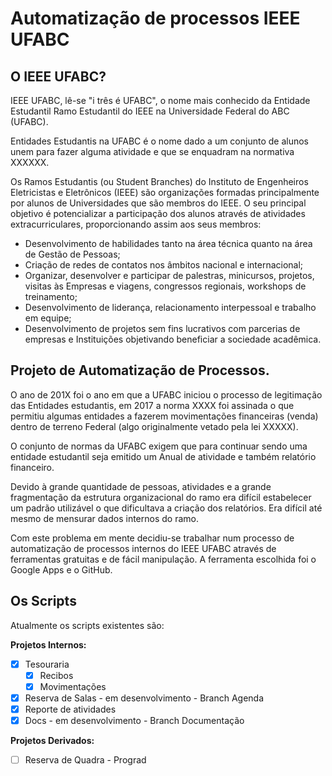 # Automatização de processos IEEE UFABC

## O IEEE UFABC?

IEEE UFABC, lê-se "i três é UFABC", o nome mais conhecido da Entidade Estudantil Ramo Estudantil do IEEE na Universidade Federal do ABC (UFABC).

Entidades Estudantis na UFABC é o nome dado a um conjunto de alunos unem para fazer alguma atividade e que se enquadram na normativa XXXXXX.

 Os Ramos Estudantis (ou Student Branches) do Instituto de Engenheiros Eletricistas e Eletrônicos (IEEE) são organizações formadas principalmente por alunos de Universidades que são membros do IEEE. O seu principal objetivo é potencializar a participação dos alunos através de atividades extracurriculares, proporcionando assim aos seus membros:

- Desenvolvimento de habilidades tanto na área técnica quanto na área de Gestão de
  Pessoas;
- Criação de redes de contatos nos âmbitos nacional e internacional;
- Organizar, desenvolver e participar de palestras, minicursos, projetos, visitas às
  Empresas e viagens, congressos regionais, workshops de treinamento;
- Desenvolvimento de liderança, relacionamento interpessoal e trabalho em equipe;
- Desenvolvimento de projetos sem fins lucrativos com parcerias de empresas e
  Instituições objetivando beneficiar a sociedade acadêmica.

## Projeto de Automatização de Processos.

O ano de 201X foi o ano em que a UFABC iniciou o processo de legitimação das Entidades estudantis, em 2017 a norma XXXX foi assinada o que permitiu algumas entidades a fazerem movimentações financeiras (venda) dentro de terreno Federal (algo originalmente vetado pela lei XXXXX). 

O conjunto de normas da UFABC exigem que para continuar sendo uma entidade estudantil seja emitido um Anual de atividade e também relatório financeiro. 

Devido à grande quantidade de pessoas, atividades e a grande fragmentação da estrutura organizacional do ramo era difícil estabelecer um padrão utilizável o que dificultava a criação dos relatórios. Era difícil até mesmo de mensurar dados internos do ramo.

Com este problema em mente decidiu-se trabalhar num processo de automatização de processos internos do IEEE UFABC através de ferramentas gratuitas e de fácil manipulação. A ferramenta escolhida foi o Google Apps e o GitHub.

## Os Scripts 

Atualmente os scripts existentes são:

**Projetos Internos:**

- [x] Tesouraria
  - [x] Recibos
  - [x] Movimentações
- [x] Reserva de Salas - em desenvolvimento - Branch Agenda
- [x] Reporte de atividades
- [x] Docs - em desenvolvimento - Branch Documentação

**Projetos Derivados:**

- [ ] Reserva de Quadra - Prograd
